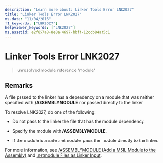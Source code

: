 ```yaml
---
description: "Learn more about: Linker Tools Error LNK2027"
title: "Linker Tools Error LNK2027"
ms.date: "11/04/2016"
f1_keywords: ["LNK2027"]
helpviewer_keywords: ["LNK2027"]
ms.assetid: e2f857a8-8e8a-4697-bbff-12ccb84a35c1
---
```

# Linker Tools Error LNK2027

> unresolved module reference 'module'

## Remarks

A file passed to the linker has a dependency on a module that was neither specified with **/ASSEMBLYMODULE** nor passed directly to the linker.

To resolve LNK2027, do one of the following:

- Do not pass to the linker the file that has the module dependency.

- Specify the module with **/ASSEMBLYMODULE**.

- If the module is a safe .netmodule, pass the module directly to the linker.

For more information, see [/ASSEMBLYMODULE (Add a MSIL Module to the Assembly)](../../build/reference/assemblymodule-add-a-msil-module-to-the-assembly.md) and [.netmodule Files as Linker Input](../../build/reference/netmodule-files-as-linker-input.md).
